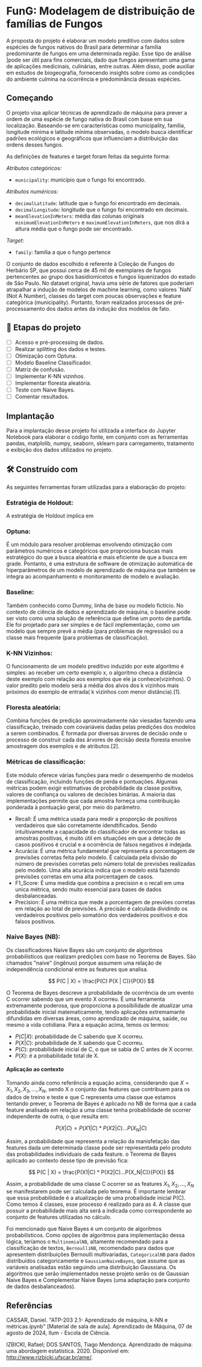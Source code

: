 <p align="center">

# FunG: Modelagem de distribuição de famílias de Fungos

A proposta do projeto é elaborar um modelo preditivo com dados sobre espécies de fungos nativos do Brasil para determinar a família predominante de fungos em uma determinada região. Esse tipo de análise ]pode ser útil para fins comerciais, dado que fungos apresentam uma gama de aplicações medicinais, culinárias, entre outras. Além disso, pode auxiliar em estudos de biogeografia, fornecendo insights sobre como as condições do ambiente culmina na ocorrência e predominância dessas espécies. 

## Começando

O projeto visa aplicar técnicas de aprendizado de máquina para prever a ordem de uma espécie de fungo nativa do Brasil com base em sua localização. Baseando-se em características como municipality, família, longitude mínima e latitude mínima observadas, o modelo busca identificar padrões ecológicos e geográficos que influenciam a distribuição das ordens desses fungos.

As definições de features e target foram feitas da seguinte forma:

*Atributos categóricos:*<br>

- `municipality`: município que o fungo foi encontrado.

*Atributos numéricos:*<br>

- `decimalLatitude`: latitude que o fungo foi encontrado em decimais.
- `decimalLongitude`: longitude que o fungo foi encontrado em decimais.
- `meanElevationInMeters`: média das colunas originais `minimumElevationInMeters` e `maximumElevationInMeters`, que nos dirá a altura média que o fungo pode ser encontrado.

*Target*:
- `family`: família a que o fungo pertence

O conjunto de dados escolhido é referente à Coleção de Fungos do Herbário SP, que possui cerca de 45 mil de exemplares de fungos pertencentes ao grupo dos basidiomicetos e fungos liquenizados do estado de São Paulo.
No dataset original, havia uma série de fatores que poderiam atrapalhar a indução de modelos de machine learning, como valores ´NaN´ (Not A Number), classes do target com poucas observações e feature categórica (municipality). Portanto, foram realizados processos de pré-processamento dos dados antes da indução dos modelos de fato.

## 🔨 Etapas do projeto

- [ ] Acesso e pré-processing de dados.
- [ ] Realizar splitting dos dados e testes.
- [ ] Otimização com Optuna.
- [ ] Modelo Baseline Classificador.
- [ ] Matriz de confusão.
- [ ] Implementar K-NN vizinhos.
- [ ] Implementar floresta aleatória.
- [ ] Teste com Naive Bayes.
- [ ] Comentar resultados.
      
##  Implantação

Para a implantação desse projeto foi utilizada a interface do Jupyter Notebook para elaborar o código fonte, em conjunto com as ferramentas pandas, matplolib, numpy, seaborn, sklearn para carregamento, tratamento e exibição dos dados utilizados no projeto. 

## 🛠️ Construído com

As seguintes ferramentas foram utilizadas para a elaboração do projeto:

### Estratégia de Holdout:

A estratégia de Holdout implica em 

### Optuna:
É um módulo para resolver problemas envolvendo otimização com parâmetros numéricos e categóricos que proprociona buscas mais estratégico do que a busca aleatória e mais eficiente de que a busca em grade. Pontanto, é uma estrutura de software de otimização automática de hiperparâmetros de um modelo de aprendizado de máquina que também se integra ao  acompanhamento e monitoramento de modelo e avaliação.

### Baseline:
Também conhecido como Dummy, linha de base ou modelo fictício. No contexto de ciência de dados e aprendizado de máquina, o baseline pode ser visto como uma solução de referência que define um ponto de partida. Ele foi projetado para ser simples e de fácil implementação, como um modelo que sempre prevê a média (para problemas de regressão) ou a classe mais frequente (para problemas de classificação). 

### K-NN Vizinhos: 
O funcionamento de um modelo preditivo induzido por este algoritmo é simples: ao receber um certo exemplo x, o algoritmo checa a distância deste exemplo  com relação aos exemplos que ele ja conhece(vizinhos). O valor predito pelo modelo será a média dos alvos dos k vizinhos mais próximos do exemplo de entrada( k vizinhos com menor distância).[1].

### Floresta aleatória: 
Combina funções de predição aproximadamente não viesadas fazendo uma classificação, treinado com covariáveis dadas pelas predições dos modelos a serem combinados. É formada por diversas árvores de decisão onde o processo de construir cada das árvores de decisão desta floresta envolve amostragem dos exemplos e de atributos.[2].

### Métricas de classificação:
Este módulo oferece várias funções  para medir o desempenho de modelos de classificação, incluindo funções de perda e pontuações. Algumas métricas podem exigir estimativas de probabilidade da classe positiva, valores de confiança ou valores de decisões binárias. A maioria das implementações permite que cada amostra forneça uma contribuição ponderada à pontuação geral, por meio do parâmetro.

* Recall:
É uma métrica usada para medir a proporção de positivos verdadeiros que são corretamente idendtificados. Sendo intuitivamenete a capacidade do classificador de encontrar todas as amostras positivas, é muito útil em situações em que a deteção de casos positivos é crucial e a ocorrência de falsos negativos é indejada.
* Acurácia:
É uma métrica fundamental que representa a porcentagem de previsões corretas feita pelo modelo. É calculada pela divisão do número de previsões corretas pelo número total de previsões realizadas pelo modelo. Uma alta acurácia indica que o modelo está fazendo previsões corretas em uma alta porcentagem de casos.
* F1_Score:
É uma  medida que combina a precision e o recall em uma unica métrica, sendo muito essencial para bases de dados desbalanceadas.
* Precision:
É uma métrica que mede a porcentagem de previões corretas em relação ao total de previsões. A precisão é calculada dividindo os verdadeiros positivos pelo somatório dos verdadeiros positivos e dos falsos positivos.

### Naive Bayes (NB):
Os classificadores Naive Bayes são um conjunto de algoritmos probabilísticos que realizam predições com base no Teorema de Bayes. São chamados "naive" (ingênuo) porque assumem uma relação de independência condicional entre as features que analisa.

$$
P(C | X) = \frac{P(C) P(X | C)}{P(X)}
$$

O Teorema de Bayes descreve a probabilidade de ocorrência de um evento C ocorrer sabendo que um evento X ocorreu. É uma ferramenta extremamente poderosa, que proporciona a possibilidade de atualizar uma probabilidade inicial matematicamente, tendo aplicações extremamante difundidas em diversas áreas, como aprendizado de máquina, saúde, ou mesmo a vida cotidiana. Para a equação acima, temos os termos:

* $P(C|X):$ probabilidade de C sabendo que X ocorreu.
* $P(X|C):$ probabilidade de X sabendo que C ocorreu.
* $P(C):$ probabilidade inicial de C, o que se sabia de C antes de X ocorrer.
* $P(X):$ é a probabilidade total de X.

#### Aplicação ao contexto

Tomando ainda como referência a equação acima, considerando que $X = {X_1, X_2, X_3, ..., X_N}$, sendo X o conjunto das features que contribuem para os dados de treino e teste e que C representa uma classe que estamos tentando prever, o Teorema de Bayes é aplicado no NB de forma que a cada feature analisada em relação a uma classe tenha probabilidade de ocorrer independente de outra, o que resulta em:

$$
P(X|C) = P(X1|C) * P(X2|C)...P(X_N|C)
$$

Assim, a probabilidade que representa a relação da manisfetação das features dada um determinada classe pode ser representada pelo produto das probabilidades individuais de cada feature. o Teorema de Bayes aplicado ao contexto desse tipo de previsão fica:

$$
P(C | X) = \frac{P(X1|C) * P(X2|C)...P(X_N|C)}{P(X)}
$$

Assim, a probabilidade de uma classe C ocorrer se as features $X_1, X_2, ..., X_N$ se manifestarem pode ser calculada pelo teorema. É importante lembrar que essa probabilidade é a atualização de uma probailidade inicial P(C). Como temos 4 classes, esse processo é realizado para as 4. A classe que possuir a probabilidade mais alta será a indicada como correspondente ao conjunto de features utilizadas no cálculo.

Foi mencionado que Naive Bayes é um conjunto de algoritmos probabilísticos. Como opções de algoritmos para implementação dessa lógica, teríamos o `MultinomialNB`, altamente recomendado para a classificação de textos, `BernoulliNB`, recomendado para dados que apresentem distribuições Bernoulli multivariadas, `CategoricalNB` para dados distribuídos categoricamente e `GaussianNaiveBayes`, que assume que as variáveis analisadas estão seguindo uma distribuição Gaussiana. 
Os algoritmos que serão implementados nesse projeto serão os de Gaussian Naive Bayes e Complementar Naive Bayes (uma adaptação para conjunto de dados desbalanceados). 



## Referências
CASSAR, Daniel. "ATP-203 2.1- Aprendizado de máquina, k-NN e métricas.ipynb" [Material de sala de aula]. Aprendizado de Máquina, 07 de agosto de 2024, Ilum - Escola de Ciência.

IZBICKI, Rafael; DOS SANTOS, Tiago Mendonça. Aprendizado de máquina: uma abordagem estatística. 2020. Disponível em: http://www.rizbicki.ufscar.br/ame/.
